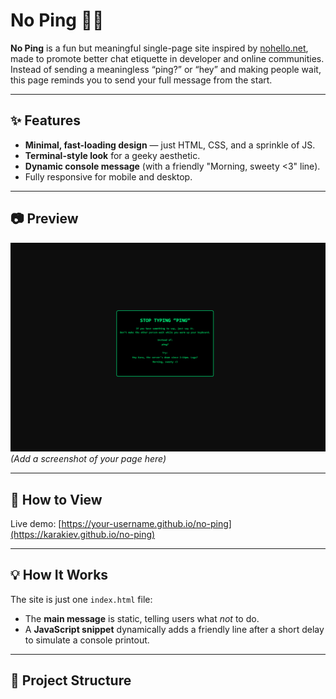 # No Ping 🚫📶

**No Ping** is a fun but meaningful single-page site inspired by [nohello.net](https://nohello.net), made to promote better chat etiquette in developer and online communities.  
Instead of sending a meaningless “ping?” or “hey” and making people wait, this page reminds you to send your full message from the start.

---

## ✨ Features
- **Minimal, fast-loading design** — just HTML, CSS, and a sprinkle of JS.
- **Terminal-style look** for a geeky aesthetic.
- **Dynamic console message** (with a friendly "Morning, sweety <3" line).
- Fully responsive for mobile and desktop.

---

## 📷 Preview
![Preview](preview.png)  
*(Add a screenshot of your page here)*

---

## 🚀 How to View
Live demo: [https://your-username.github.io/no-ping](https://karakiev.github.io/no-ping)

---

## 💡 How It Works
The site is just one `index.html` file:
- The **main message** is static, telling users what *not* to do.
- A **JavaScript snippet** dynamically adds a friendly line after a short delay to simulate a console printout.

---

## 📂 Project Structure

